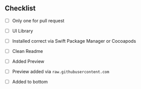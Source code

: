 ## Checklist
<!--- Go over all the following points, and put an `x` in all the boxes that apply. -->
- [ ] Only one for pull request
- [ ] UI Library
- [ ] Installed correct via Swift Package Manager or Cocoapods
- [ ] Clean Readme
- [ ] Added Preview
- [ ] Preview added via `raw.githubusercontent.com`
- [ ] Added to bottom


